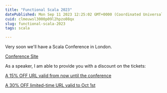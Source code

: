 ```yaml
---
title: "Functional Scala 2023"
datePublished: Mon Sep 11 2023 12:25:02 GMT+0000 (Coordinated Universal Time)
cuid: clmeuwsl3000p09l2hpzo08qx
slug: functional-scala-2023
tags: scala

---
```


Very soon we'll have a Scala Conference in London.

[Conference Site](https://www.functionalscala.com/)

As a speaker, I am able to provide you with a discount on the tickets:

[A 15% OFF URL valid from now until the conference](http://www.eventbrite.com/e/481896564597/?discount=AleksandrNovikov15)

[A 30% OFF limited-time URL valid to Oct 1st](http://www.eventbrite.com/e/481896564597/?discount=AleksandrNovikov30)